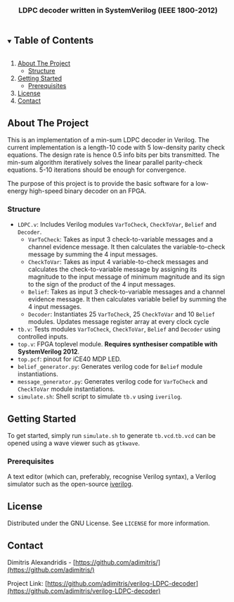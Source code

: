 <br />
<p align="center">
  <h3 align="center">LDPC decoder written in SystemVerilog (IEEE 1800-2012)</h3>
</p>

<details open="open">
  <summary><h2 style="display: inline-block">Table of Contents</h2></summary>
  <ol>
    <li>
      <a href="#about-the-project">About The Project</a>
      <ul>
        <li><a href="#structure">Structure</a></li>
      </ul>
    </li>
    <li>
      <a href="#getting-started">Getting Started</a>
      <ul>
        <li><a href="#prerequisites">Prerequisites</a></li>
      </ul>
    </li>
    <li><a href="#license">License</a></li>
    <li><a href="#contact">Contact</a></li>
  </ol>
</details>



<!-- ABOUT THE PROJECT -->
## About The Project
This is an implementation of a min-sum LDPC decoder in Verilog. The current implementation is a length-10 code with 5 low-density parity check equations. The design rate is hence 0.5 info bits per bits transmitted. The min-sum algorithm iteratively solves the linear parallel parity-check equations. 5-10 iterations should be enough for convergence.

The purpose of this project is to provide the basic software for a low-energy high-speed binary decoder on an FPGA.


### Structure

* `LDPC.v`: Includes Verilog modules `VarToCheck`, `CheckToVar`, `Belief` and `Decoder`.
  * `VarToCheck`: Takes as input 3 check-to-variable messages and a channel evidence message. It then calculates the variable-to-check message by summing the 4 input messages.
  * `CheckToVar`: Takes as input 4 variable-to-check messages and calculates the check-to-variable message by assigning its magnitude to the input message of minimum magnitude and its sign to the sign of the product of the 4 input messages.
  * `Belief`: Takes as input 3 check-to-variable messages and a channel evidence message. It then calculates variable belief by summing the 4 input messages.
  * `Decoder`: Instantiates 25 `VarToCheck`, 25 `CheckToVar` and 10 `Belief` modules. Updates message register array at every clock cycle
* `tb.v`: Tests modules `VarToCheck`, `CheckToVar`, `Belief` and `Decoder` using controlled inputs.
* `top.v`: FPGA toplevel module. **Requires synthesiser compatible with SystemVerilog 2012**.
* `top.pcf`: pinout for iCE40 MDP LED.
* `belief_generator.py`: Generates verilog code for `Belief` module instantiations.
* `message_generator.py`: Generates verilog code for `VarToCheck` and `CheckToVar` module instantiations.
* `simulate.sh`: Shell script to simulate `tb.v` using `iverilog`.





<!-- GETTING STARTED -->
## Getting Started

To get started, simply run `simulate.sh` to generate `tb.vcd`.`tb.vcd` can be opened using a wave viewer such as `gtkwave`.

### Prerequisites
A text editor (which can, preferably, recognise Verilog syntax), a Verilog simulator such as the open-source [iverilog](https://github.com/steveicarus/iverilog).

<!-- LICENSE -->
## License

Distributed under the GNU License. See `LICENSE` for more information.

<!-- CONTACT -->
## Contact

Dimitris Alexandridis - [https://github.com/adimitris/](https://github.com/adimitris/)

Project Link: [https://github.com/adimitris/verilog-LDPC-decoder](https://github.com/adimitris/verilog-LDPC-decoder)
